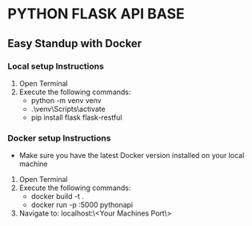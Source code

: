 # PYTHON FLASK API BASE
## Easy Standup with Docker

### Local setup Instructions

1. Open Terminal
2. Execute the following commands:
    - python -m venv venv
    - .\venv\Scripts\activate
    - pip install flask flask-restful

### Docker setup Instructions

* Make sure you have the latest Docker version installed on your local machine

1. Open Terminal
2. Execute the following commands:
    - docker build -t <name of image> .
    - docker run -p <Your Machines Port>:5000 pythonapi
3. Navigate to: localhost:\\<Your Machines Port\\>

